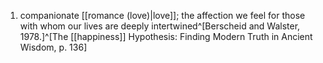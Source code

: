 1. companionate [[romance (love)|love]]; the affection we feel for those with whom our lives are deeply intertwined^[Berscheid and Walster, 1978.]^[The [[happiness]] Hypothesis: Finding Modern Truth in Ancient Wisdom, p. 136]